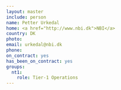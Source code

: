 ```yaml
---
layout: master
include: person
name: Petter Urkedal
home: <a href="http://www.nbi.dk">NBI</a>
country: DK
photo:
email: urkedal@nbi.dk
phone:
on_contract: yes
has_been_on_contract: yes
groups:
  nt1:
    role: Tier-1 Operations
---
```

